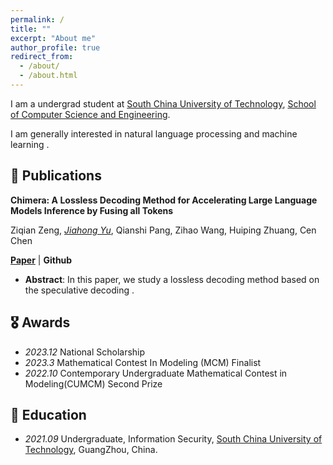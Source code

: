 ```yaml
---
permalink: /
title: ""
excerpt: "About me"
author_profile: true
redirect_from: 
  - /about/
  - /about.html
---
```


<!-- ## About Me -->
I am a undergrad student at [South China University of Technology](https://www.scut.edu.cn/new/), [School of Computer Science and Engineering](https://www2.scut.edu.cn/cs/).

I am generally interested in natural language processing and machine learning .

## 📝 Publications


**Chimera: A Lossless Decoding Method for Accelerating Large Language Models Inference by Fusing all Tokens**

Ziqian Zeng, *<ins>Jiahong Yu</ins>*, Qianshi Pang, Zihao Wang, Huiping Zhuang, Cen Chen


<p><a href="https://arxiv.org/abs/2402.15758"><strong>Paper</strong></a> | <a href="https://github.com/kafkayu/Chimera"></a><strong>Github</strong></p>



- **Abstract**: In this paper, we study a lossless decoding method based on the speculative decoding .




## 🎖 Awards

- *2023.12* National Scholarship 
- *2023.3* Mathematical Contest In Modeling (MCM) Finalist
- *2022.10* Contemporary Undergraduate Mathematical Contest in Modeling(CUMCM) Second Prize
  
## 📖 Education

- *2021.09* Undergraduate, Information Security, [South China University of Technology](https://www.scut.edu.cn/new/), GuangZhou, China.
